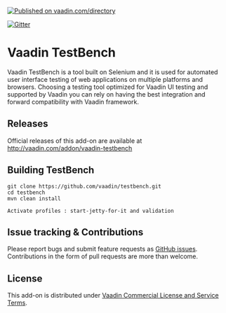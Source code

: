 [![Published on vaadin.com/directory](https://img.shields.io/vaadin-directory/status/vaadin-testbench.svg)](https://vaadin.com/directory/component/vaadin-testbench)

[![Gitter](https://badges.gitter.im/Join%20Chat.svg)](https://gitter.im/vaadin/testbench?utm_source=badge&utm_medium=badge&utm_campaign=pr-badge)

# Vaadin TestBench

Vaadin TestBench is a tool built on Selenium and it is used for automated user interface testing of web applications on multiple platforms and browsers. Choosing a testing tool optimized for Vaadin UI testing and supported by Vaadin you can rely on having the best integration and forward compatibility with Vaadin framework. 

## Releases

Official releases of this add-on are available at http://vaadin.com/addon/vaadin-testbench

## Building TestBench

    git clone https://github.com/vaadin/testbench.git
    cd testbench
    mvn clean install
    
    Activate profiles : start-jetty-for-it and validation

## Issue tracking & Contributions

Please report bugs and submit feature requests as [GitHub issues](https://github.com/vaadin/testbench/issues). Contributions in the form of pull requests are more than welcome.

## License

This add-on is distributed under [Vaadin Commercial License and Service Terms](https://vaadin.com/commercial-license-and-service-terms).
